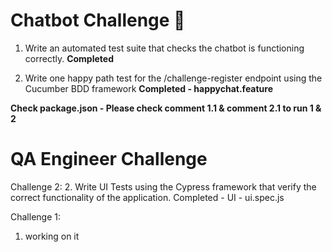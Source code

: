 # Chatbot Challenge 🤖
1. Write an automated test suite that checks the chatbot is functioning correctly.
   **Completed**

2. Write one happy path test for the /challenge-register endpoint using the Cucumber BDD framework
   **Completed - happychat.feature**

 **Check package.json - Please check comment 1.1 & comment 2.1 to run 1 & 2** 

# QA Engineer Challenge

Challenge 2:
2. Write UI Tests using the Cypress framework that verify the correct functionality of the application.
Completed - UI - ui.spec.js 


Challenge 1:
1. working on it

